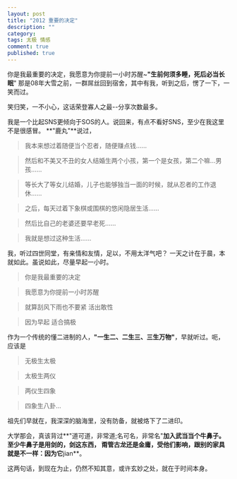 ```yaml
---
layout: post
title: "2012 重要的决定"
description: ""
category: 
tags: 太极 情感 
comment: true
published: true
---
```


你是我最重要的决定，我愿意为你提前一小时苏醒~**"生前何须多睡，死后必当长眠**"
那是08年大雪之前，一群屌丝回到宿舍，其中有我，听到之后，愣了一下，一笑而过。

笑归笑，一不小心，这话荣登寡人之最--分享次数最多。

我是一个比起SNS更倾向于SOS的人。说回来，有点不看好SNS，至少在我这里不是很感冒。
**"鹿丸"**说过，

>我本来想过着随便当个忍者，随便赚点钱……

>然后和不美又不丑的女人结婚生两个小孩，第一个是女孩，第二个嘛…男孩……

>等长大了等女儿结婚，儿子也能够独当一面的时候，就从忍者的工作退休……

>之后，每天过着下象棋或围棋的悠闲隐居生活……

>然后比自己的老婆还要早老死……

>我就是想过这种生活……

我，听过四世同堂，有亲情和友情，足以，不用太洋气吧？
一天之计在于晨，本就如此。虽说如此，尽量早起一小时。

>你是我最重要的决定

>我愿意为你提前一小时苏醒

>就算刮风下雨也不要紧 活出敢性

>因为早起 适合搞极

作为一个传统的懂二进制的人，**"一生二、二生三、三生万物"**，早就听过。呃，应该是

>无极生太极

>太极生两仪

>两仪生四象

>四象生八卦...

祖先们早就在，我深深的脑海里，没有防备，就被烙下了二进印。

大学那会，真该背过**"道可道，非常道;名可名，非常名"**加入武当当个牛鼻子。至少牛鼻子是用剑的，剑这东西，
甭管古龙还是金庸，受他们影响，跟别的家具就是不一样：因为它**jian**。

这两句话，到现在为止，仍然不知其意，或许玄妙之处，就在于时间本身。




